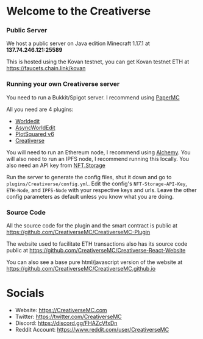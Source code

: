 # Welcome to the Creativerse

### Public Server
We host a public server on Java edition Minecraft 1.17.1 at **137.74.246.121:25589**

This is hosted using the Kovan testnet, you can get Kovan testnet ETH at https://faucets.chain.link/kovan

### Running your own Creativerse server
You need to run a Bukkit/Spigot server. I recommend using [PaperMC](https://papermc.io/)

All you need are 4 plugins:
- [Worldedit](https://dev.bukkit.org/projects/worldedit)
- [AsyncWorldEdit](https://www.spigotmc.org/resources/asyncworldedit.327/)
- [PlotSquared v6](https://www.spigotmc.org/resources/plotsquared-v6.77506/)
- [Creativerse](https://github.com/CreativerseMC/CreativerseMC-Plugin/releases)

You will need to run an Ethereum node, I recommend using [Alchemy](https://www.alchemy.com/). You will also need to run an IPFS node, I recommend running this locally. You also need an API key from [NFT.Storage](https://nft.storage)

Run the server to generate the config files, shut it down and go to `plugins/Creativerse/config.yml`. Edit the config's `NFT-Storage-API-Key`, `ETH-Node`, and `IPFS-Node` with your respective keys and urls. Leave the other config parameters as default unless you know what you are doing.


### Source Code
All the source code for the plugin and the smart contract is public at https://github.com/CreativerseMC/CreativerseMC-Plugin

The website used to facilitate ETH transactions also has its source code public at https://github.com/CreativerseMC/Creativerse-React-Website

You can also see a base pure html/javascript version of the website at https://github.com/CreativerseMC/CreativerseMC.github.io

# Socials
- Website: https://CreativerseMC.com
- Twitter: https://twitter.com/CreativerseMC
- Discord: https://discord.gg/FHAZcVfxDn
- Reddit Account: https://www.reddit.com/user/CreativerseMC
